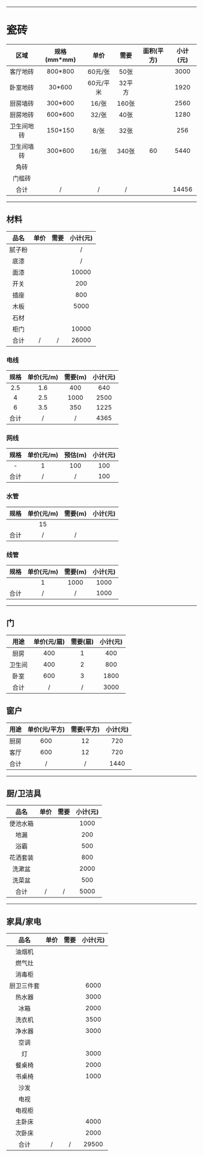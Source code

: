 
---

# 瓷砖


|区域|规格(mm*mm)|单价|需要|面积(平方)|小计(元)|
|:-:|:-:|:-:|:-:|:-:|:-:|
|客厅地砖|800*800|60元/张|50张||3000|
|卧室地砖|30*600|60元/平米|32平方||1920|
|厨房墙砖|300*600|16/张|160张||2560|
|厨房地砖|600*600|32/张|40张||1280|
|卫生间地砖|150*150|8/张|32张||256|
|卫生间墙砖|300*600|16/张|340张|60|5440|
|角砖|||||
|门槛砖|||||
|合计|/|/|/||14456|



---
## 材料

|品名|单价|需要|小计(元)|
|:-:|:-:|:-:|:-:|
|腻子粉|||/|
|底漆|||/|
|面漆|||10000|
|开关|||200|
|插座|||800|
|木板|||5000|
|石材||||
|柜门|||10000|
|合计|/|/|26000|

### 电线

|规格|单价(元/m)|需要(m)|小计(元)|
|:-:|:-:|:-:|:-:|
|2.5|1.6|400|640|
|4|2.5|1000|2500|
|6|3.5|350|1225|
|合计|/|/|4365|

### 网线

|规格|单价(元/m)|预估(m)|小计(元)|
|:-:|:-:|:-:|:-:|
|-|1|100|100|
|合计|/|/|100|

### 水管

|规格|单价(元/m)|需要(m)|小计(元)|
|:-:|:-:|:-:|:-:|
||15|||
|合计|/|/||


### 线管

|规格|单价(元/m)|需要(m)|小计(元)|
|:-:|:-:|:-:|:-:|
||1|1000|1000|
|合计|/|/|1000|

---

## 门

|用途|单价(元/扇)|需要(扇)|小计(元)|
|:-:|:-:|:-:|:-:|
|厨房|400|1|400|
|卫生间|400|2|800|
|卧室|600|3|1800|
|合计|/|/|3000|

## 窗户

|用途|单价(元/平方)|需要(平方)|小计(元)|
|:-:|:-:|:-:|:-:|
|厨房|600|12|720|
|客厅|600|12|720|
|合计|/|/|1440|

---
## 厨/卫洁具

|品名|单价|需要|小计(元)|
|:-:|:-:|:-:|:-:|
|便池水箱|||1000|
|地漏|||200|
|浴霸|||500|
|花洒套装|||800|
|洗漱盆|||2000|
|洗菜盆|||500|
|合计|/|/|5000|



---

## 家具/家电

|品名|单价|需要|小计(元)|
|:-:|:-:|:-:|:-:|
|油烟机||||
|燃气灶||||
|消毒柜||||
|厨卫三件套|||6000|
|热水器|||3000|
|冰箱|||2000|
|洗衣机|||3500|
|净水器|||3000|
|空调||||
|灯|||3000|
|餐桌椅|||2000|
|书桌椅|||1000|
|沙发||||
|电视||||
|电视柜||||
|主卧床|||4000|
|次卧床|||2000|
|合计|/|/|29500|




